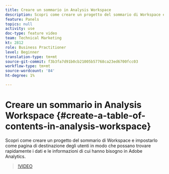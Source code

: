```yaml
---
title: Creare un sommario in Analysis Workspace
description: Scopri come creare un progetto del sommario di Workspace e impostarlo come pagina di destinazione degli utenti in modo che possano trovare rapidamente i dati e le informazioni di cui hanno bisogno in Adobe Analytics.
feature: Panels
topics: null
activity: use
doc-type: feature video
team: Technical Marketing
kt: 2812
role: Business Practitioner
level: Beginner
translation-type: tm+mt
source-git-commit: f3b3fa7d91b0cb21005b57768ca23ed6700fcc03
workflow-type: tm+mt
source-wordcount: '84'
ht-degree: 1%

---
```



# Creare un sommario in Analysis Workspace {#create-a-table-of-contents-in-analysis-workspace}

Scopri come creare un progetto del sommario di Workspace e impostarlo come pagina di destinazione degli utenti in modo che possano trovare rapidamente i dati e le informazioni di cui hanno bisogno in Adobe Analytics.

>[!VIDEO](https://video.tv.adobe.com/v/26990/?quality=12)

